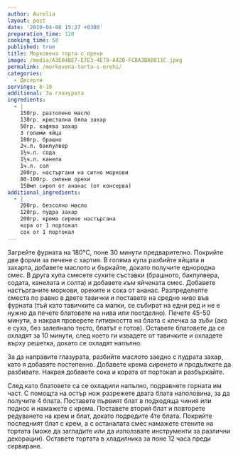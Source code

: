 ```yaml
---
author: Aurelia
layout: post
date: '2019-04-08 15:27 +0300'
preparation_time: 120
cooking_time: 50
published: true
title: Морковена торта с орехи
image: /media/A3E04BE7-E7E3-4E78-A42B-FCBA3BA0811C.jpeg
permalink: /morkovena-torta-s-orehi/
categories:
  - Десерти
servings: 8-10
additional: За глазурата
ingredients:
  - |
    150гр. разтопено масло
    130гр. кристална бяла захар
    50гр. кафява захар
    3 големи яйца
    180гр. брашно
    2ч.л. бакпулвер
    1½ч.л. сода
    1½ч.л. канела
    1ч.л. сол
    200гр. настъргани на ситно моркови
    80-100гр. смлени орехи
    150мл сироп от ананас (от консерва)
additional_ingredients:
  - |
    200гр. безсолно масло
    120гр. пудра захар
    200гр. крема сирене настъргана
    кора от 1 портокал
    сок от 1 портокал
---
```

Загрейте фурната на 180°С, поне 30 минути предварително. Покрийте две форми за печене с хартия.  В голяма купа разбийте яйцата и захарта, добавете маслото и бъркайте, докато получите еднородна смес.
В друга купа смесете сухите съставки (брашното, бакпулвера, содата, канелата и солта) и добавете към яйчената смес.
Добавете настърганите моркови, орехите и сока от ананас. 
Разпределелте сместа по равно в двете тавички и поставете на средно ниво във фурната (тъй като тавичките са малки, се събират на едни ред и не е нужно да печете блатовете на нива или поотделно).
Печете 45-50 минути, а накрая проверете гитивността на блата с клечка за зъби (ако е суха, без залепнало тесто, блатът е готов).
Оставете блатовете да се охладят за 10 минути, след което ги извадете от тавичките и охладете върху решетка, докато се охладят напълно.

За да направите глазурата, разбийте маслото заедно с пудрата захар, като я добавяте постепенно. Добавете крема сиренето и продължете да разбивате. Накрая добавете сока и кората от портокал и разбъркайте. 

След като блатовете са се охладили напълно, подравнете горната им част. С помощта на остър нож разрежете двата блата наполовина, за да получите 4 блата.
Поставете първият блат в подходяща чиния или поднос и намажете с крема. Поставете втория блат и повторете редуването на крем и блат, докато подредите 4те блата. Покрийте последният блат с крем, а с останалата смес намажете стените на тортата (може да загладите или да използвате инструменти за различни декорации).
Оставете тортата в хладилника за поне 12 часа преди сервиране.
